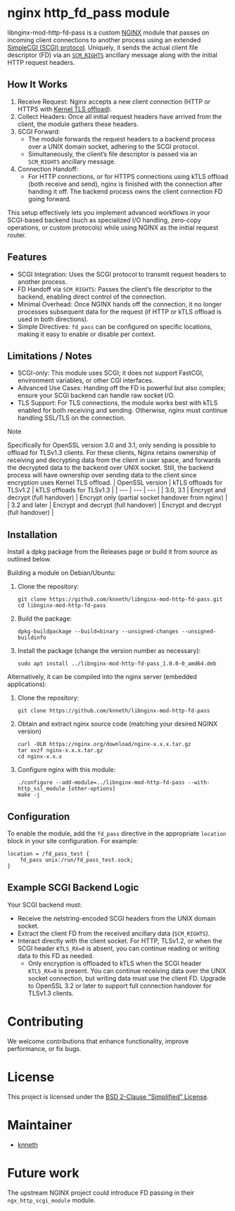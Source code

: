 # nginx http_fd_pass module

libnginx-mod-http-fd-pass is a custom [NGINX](https://github.com/nginx/nginx/) module that passes on incoming client connections to another process using an extended [SimpleCGI (SCGI) protocol](https://en.wikipedia.org/wiki/Simple_Common_Gateway_Interface).
Uniquely, it sends the actual client file descriptor (FD) via an [`SCM_RIGHTS`](https://man7.org/linux/man-pages/man7/unix.7.html#:~:text=SCM_RIGHTS) ancillary message along with the initial HTTP request headers.

## How It Works

1. Receive Request: Nginx accepts a new client connection (HTTP or HTTPS with [Kernel TLS offload](https://docs.kernel.org/networking/tls-offload.html)).
2. Collect Headers: Once all initial request headers have arrived from the client, the module gathers these headers.
3. SCGI Forward:
   - The module forwards the request headers to a backend process over a UNIX domain socket, adhering to the SCGI protocol.
   - Simultaneously, the client’s file descriptor is passed via an `SCM_RIGHTS` ancillary message.
4. Connection Handoff:
   - For HTTP connections, or for HTTPS connections using kTLS offload (both receive and send), nginx is finished with the connection after handing it off.
     The backend process owns the client connection FD going forward.

This setup effectively lets you implement advanced workflows in your SCGI-based backend (such as specialized I/O handling, zero-copy operations, or custom protocols) while using NGINX as the initial request router.

## Features

- SCGI Integration: Uses the SCGI protocol to transmit request headers to another process.
- FD Handoff via `SCM_RIGHTS`: Passes the client’s file descriptor to the backend, enabling direct control of the connection.
- Minimal Overhead: Once NGINX hands off the connection, it no longer processes subsequent data for the request (if HTTP or kTLS offload is used in both directions).
- Simple Directives: `fd_pass` can be configured on specific locations, making it easy to enable or disable per context.

## Limitations / Notes

- SCGI-only: This module uses SCGI; it does not support FastCGI, environment variables, or other CGI interfaces.
- Advanced Use Cases: Handing off the FD is powerful but also complex; ensure your SCGI backend can handle raw socket I/O.
- TLS Support: For TLS connections, the module works best with kTLS enabled for both receiving and sending.
  Otherwise, nginx must continue handling SSL/TLS on the connection.

> [!NOTE]
> Specifically for OpenSSL version 3.0 and 3.1, only sending is possible to offload for TLSv1.3 clients.
For these clients, Nginx retains ownership of receiving and decrypting data from the client in user space, and forwards the decrypted data to the backend over UNIX socket.
Still, the backend process will have ownership over sending data to the client since encryption uses Kernel TLS offload.
> | OpenSSL version | kTLS offloads for TLSv1.2 | kTLS offloads for TLSv1.3 |
> | --- | --- | --- |
> | 3.0, 3.1 | Encrypt and decrypt (full handover) | Encrypt only (partial socket handover from nginx) |
> | 3.2 and later | Encrypt and decrypt (full handover) | Encrypt and decrypt (full handover) |

## Installation

Install a dpkg package from the Releases page or build it from source as outlined below.

Building a module on Debian/Ubuntu:

1. Clone the repository:
   ```
   git clone https://github.com/knneth/libnginx-mod-http-fd-pass.git
   cd libnginx-mod-http-fd-pass
   ```
2. Build the package:
   ```
   dpkg-buildpackage --build=binary --unsigned-changes --unsigned-buildinfo
   ```
3. Install the package (change the version number as necessary):
   ```
   sudo apt install ../libnginx-mod-http-fd-pass_1.0.0-0_amd64.deb
   ```

Alternatively, it can be compiled into the nginx server (embedded applications):

1. Clone the repository:
   ```
   git clone https://github.com/knneth/libnginx-mod-http-fd-pass
   ```
2. Obtain and extract nginx source code (matching your desired NGINX version)
   ```
   curl -OLR https://nginx.org/download/nginx-x.x.x.tar.gz
   tar xvzf nginx-x.x.x.tar.gz
   cd nginx-x.x.x
   ```
3. Configure nginx with this module:
   ```
   ./configure --add-module=../libnginx-mod-http-fd-pass --with-http_ssl_module [other-options]
   make -j
   ```

## Configuration

To enable the module, add the `fd_pass` directive in the appropriate `location` block in your site configuration. For example:

```nginxconf
location = /fd_pass_test {
    fd_pass unix:/run/fd_pass_test.sock;
}
```

## Example SCGI Backend Logic

Your SCGI backend must:
- Receive the netstring-encoded SCGI headers from the UNIX domain socket.
- Extract the client FD from the received ancillary data (`SCM_RIGHTS`).
- Interact directly with the client socket. For HTTP, TLSv1.2, or when the SCGI header `KTLS_RX=0` is absent, you can continue reading or writing data to this FD as needed.
  - Only encryption is offloaded to kTLS when the SCGI header `KTLS_RX=0` is present.
    You can continue receiving data over the UNIX socket connection, but writing data must use the client FD.
    Upgrade to OpenSSL 3.2 or later to support full connection handover for TLSv1.3 clients.

# Contributing

We welcome contributions that enhance functionality, improve performance, or fix bugs.

# License

This project is licensed under the [BSD 2-Clause "Simplified" License](LICENSE).

# Maintainer

- [knneth](https://github.com/knneth)

# Future work

The upstream NGINX project could introduce FD passing in their `ngx_http_scgi_module` module.
